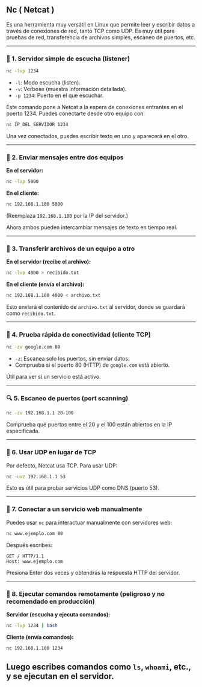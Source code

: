 ## Nc ( Netcat )

Es una herramienta muy versátil en Linux que permite leer y escribir datos a través de conexiones de red, tanto TCP como UDP. Es muy útil para pruebas de red, transferencia de archivos simples, escaneo de puertos, etc.

---

### 📡 1. **Servidor simple de escucha (listener)**

```bash
nc -lvp 1234
```

- `-l`: Modo escucha (listen).
- `-v`: Verbose (muestra información detallada).
- `-p 1234`: Puerto en el que escuchar.

Este comando pone a Netcat a la espera de conexiones entrantes en el puerto 1234. Puedes conectarte desde otro equipo con:

```bash
nc IP_DEL_SERVIDOR 1234
```

Una vez conectados, puedes escribir texto en uno y aparecerá en el otro.

---

### 💬 2. **Enviar mensajes entre dos equipos**

**En el servidor:**
```bash
nc -lvp 5000
```

**En el cliente:**
```bash
nc 192.168.1.100 5000
```

(Reemplaza `192.168.1.100` por la IP del servidor.)

Ahora ambos pueden intercambiar mensajes de texto en tiempo real.

---

### 📁 3. **Transferir archivos de un equipo a otro**

**En el servidor (recibe el archivo):**
```bash
nc -lvp 4000 > recibido.txt
```

**En el cliente (envía el archivo):**
```bash
nc 192.168.1.100 4000 < archivo.txt
```

Esto enviará el contenido de `archivo.txt` al servidor, donde se guardará como `recibido.txt`.

---

### 🧪 4. **Prueba rápida de conectividad (cliente TCP)**

```bash
nc -zv google.com 80
```

- `-z`: Escanea solo los puertos, sin enviar datos.
- Comprueba si el puerto 80 (HTTP) de `google.com` está abierto.

Útil para ver si un servicio está activo.

---

### 🔍 5. **Escaneo de puertos (port scanning)**

```bash
nc -zv 192.168.1.1 20-100
```

Comprueba qué puertos entre el 20 y el 100 están abiertos en la IP especificada.

---

### 📶 6. **Usar UDP en lugar de TCP**

Por defecto, Netcat usa TCP. Para usar UDP:

```bash
nc -uvz 192.168.1.1 53
```

Esto es útil para probar servicios UDP como DNS (puerto 53).

---

### 🔄 7. **Conectar a un servicio web manualmente**

Puedes usar `nc` para interactuar manualmente con servidores web:

```bash
nc www.ejemplo.com 80
```

Después escribes:

```
GET / HTTP/1.1
Host: www.ejemplo.com
```

Presiona Enter dos veces y obtendrás la respuesta HTTP del servidor.

---

### 🐚 8. **Ejecutar comandos remotamente (peligroso y no recomendado en producción)**

**Servidor (escucha y ejecuta comandos):**
```bash
nc -lvp 1234 | bash
```

**Cliente (envía comandos):**
```bash
nc 192.168.1.100 1234
```

Luego escribes comandos como `ls`, `whoami`, etc., y se ejecutan en el servidor.
---
